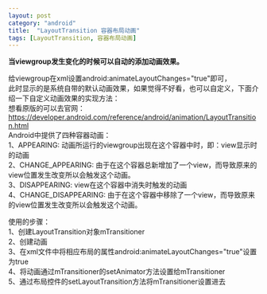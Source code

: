```yaml
---
layout: post
category: "android"
title:  "LayoutTransition 容器布局动画"
tags: [LayoutTransition, 容器布局动画]
---
```

**当viewgroup发生变化的时候可以自动的添加动画效果。**

给viewgroup在xml设置android:animateLayoutChanges="true"即可，<br>
此时显示的是系统自带的默认动画效果，如果觉得不好看，也可以自定义，下面介绍一下自定义动画效果的实现方法：<br>
想看原版的可以去官网：https://developer.android.com/reference/android/animation/LayoutTransition.html<br>
Android中提供了四种容器动画：<br>
1、APPEARING: 动画所运行的viewgroup出现在这个容器中时，即：view显示时的动画<br>
2、CHANGE_APPEARING: 由于在这个容器总新增加了一个view，而导致原来的view位置发生改变所以会触发这个动画。<br>
3、DISAPPEARING: view在这个容器中消失时触发的动画 <br>
4、CHANGE_DISAPPEARING: 由于在这个容器中移除了一个view，而导致原来的view位置发生改变所以会触发这个动画。 <br>

使用的步骤： <br>
1、创建LayoutTransition对象mTransitioner <br>
2、创建动画 <br>
3、在xml文件中将相应布局的属性android:animateLayoutChanges="true"设置为true <br>
4、将动画通过mTransitioner的setAnimator方法设置给mTransitioner <br>
5、通过布局控件的setLayoutTransition方法将mTransitioner设置进去 <br>

